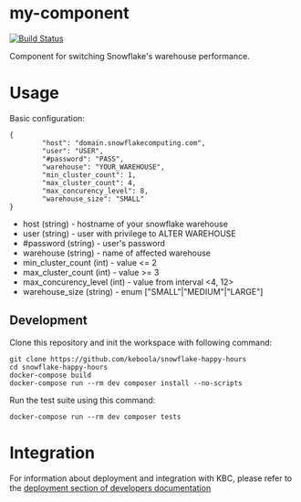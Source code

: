 # my-component

[![Build Status](https://travis-ci.com/keboola/snowflake-happy-hours.svg?branch=master)](https://travis-ci.com/keboola/my-component)

Component for switching Snowflake's warehouse performance.

# Usage

Basic configuration:
```
{
        "host": "domain.snowflakecomputing.com",
        "user": "USER",
        "#password": "PASS",
        "warehouse": "YOUR_WAREHOUSE",
        "min_cluster_count": 1,
        "max_cluster_count": 4,
        "max_concurency_level": 8,
        "warehouse_size": "SMALL"
}
```
 - host (string) - hostname of your snowflake warehouse
 - user (string) - user with privilege to ALTER WAREHOUSE
 - \#password (string) - user's password
 - warehouse (string) - name of affected warehouse
 - min_cluster_count (int) - value <= 2
 - max_cluster_count (int) - value >= 3
 - max_concurency_level (int) - value from interval <4, 12>
 - warehouse_size (string) - enum ["SMALL"|"MEDIUM"|"LARGE"]

## Development
 
Clone this repository and init the workspace with following command:

```
git clone https://github.com/keboola/snowflake-happy-hours
cd snowflake-happy-hours
docker-compose build
docker-compose run --rm dev composer install --no-scripts
```

Run the test suite using this command:

```
docker-compose run --rm dev composer tests
```
 
# Integration

For information about deployment and integration with KBC, please refer to the [deployment section of developers documentation](https://developers.keboola.com/extend/component/deployment/) 

